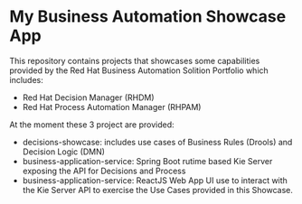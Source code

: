 # My Business Automation Showcase App

This repository contains projects that showcases some capabilities provided by the Red Hat 
Business Automation Solition Portfolio which includes:

 * Red Hat Decision Manager (RHDM)
 * Red Hat Process Automation Manager (RHPAM)

At the moment these 3 project are provided:

 * decisions-showcase: includes use cases of Business Rules (Drools) and Decision Logic (DMN)
 * business-application-service: Spring Boot rutime based Kie Server exposing the API for Decisions and Process
 * business-application-service: ReactJS Web App UI use to interact with the Kie Server API to exercise the Use Cases provided in this Showcase.